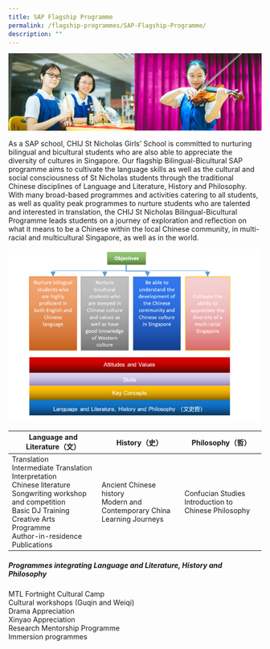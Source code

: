 ```yaml
---
title: SAP Flagship Programme
permalink: /flagship-programmes/SAP-Flagship-Programme/
description: ""
---
```

![](/images/Banner%20Photos/01%20subpage%20flagship-programme.jpg)

As a SAP school, CHIJ St Nicholas Girls’ School is committed to nurturing bilingual and bicultural students who are also able to appreciate the diversity of cultures in Singapore. Our flagship Bilingual-Bicultural SAP programme aims to cultivate the language skills as well as the cultural and social consciousness of St Nicholas students through the traditional Chinese disciplines of Language and Literature, History and Philosophy. With many broad-based programmes and activities catering to all students, as well as quality peak programmes to nurture students who are talented and interested in translation, the CHIJ St Nicholas Bilingual-Bicultural Programme leads students on a journey of exploration and reflection on what it means to be a Chinese within the local Chinese community, in multi-racial and multicultural Singapore, as well as in the world.

![](/images/02%20Flagship%20Programmes/sap%20flagship%20prog.png)

| Language and Literature（文） | History（史） | Philosophy（哲） |
| -------- | -------- | -------- | 
| Translation<br>Intermediate Translation<br>Interpretation<br>Chinese literature<br>Songwriting workshop and competition<br>Basic DJ Training<br>Creative Arts Programme<br>Author-in-residence<br>Publications | Ancient Chinese history<br>Modern and Contemporary China<br>Learning Journeys | Confucian Studies<br>Introduction to Chinese Philosophy |

##### **Programmes integrating Language and Literature, History and Philosophy**<br>
MTL Fortnight Cultural Camp<br>Cultural workshops (Guqin and Weiqi)<br>Drama Appreciation<br>Xinyao Appreciation<br>Research Mentorship Programme<br>Immersion programmes
